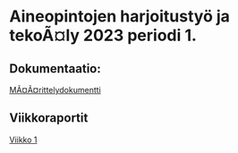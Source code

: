 # Aineopintojen harjoitustyö ja tekoÃ¤ly 2023 periodi 1.


## Dokumentaatio:

[MÃ¤Ã¤rittelydokumentti](dokumentaatio/maarittely.md)


## Viikkoraportit

[Viikko 1](dokumentaatio/viikko01.md)
